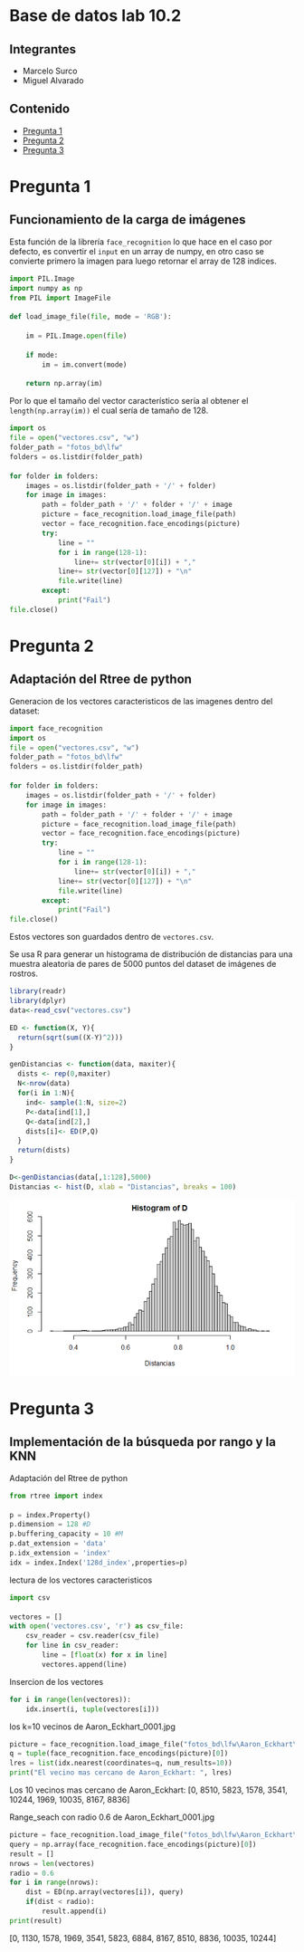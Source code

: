 # Base de datos lab 10.2
## Integrantes
* Marcelo Surco
* Miguel Alvarado

## Contenido
* [Pregunta 1](#pregunta-1)
* [Pregunta 2](#pregunta-2)
* [Pregunta 3](#pregunta-3)

# Pregunta 1
## Funcionamiento de la carga de imágenes
Esta función de la librería `face_recognition` lo que hace en el caso por defecto, es convertir el `input` en un array de numpy, en otro caso se convierte primero la imagen para luego retornar el array de 128 indices.

```python
import PIL.Image
import numpy as np
from PIL import ImageFile

def load_image_file(file, mode = 'RGB'):

    im = PIL.Image.open(file)

    if mode:
        im = im.convert(mode)

    return np.array(im)
```
Por lo que el tamaño del vector característico sería al obtener el `length(np.array(im))` el cual sería de tamaño de 128.

```python
import os
file = open("vectores.csv", "w")
folder_path = "fotos_bd\lfw"
folders = os.listdir(folder_path)

for folder in folders:
    images = os.listdir(folder_path + '/' + folder)
    for image in images:
        path = folder_path + '/' + folder + '/' + image
        picture = face_recognition.load_image_file(path)
        vector = face_recognition.face_encodings(picture)
        try:
            line = ""
            for i in range(128-1):
                line+= str(vector[0][i]) + ","
            line+= str(vector[0][127]) + "\n"
            file.write(line)
        except:
            print("Fail")
file.close()
```
# Pregunta 2
## Adaptación del Rtree de python
Generacion de los vectores caracteristicos de las imagenes dentro del dataset:

```python
import face_recognition
import os
file = open("vectores.csv", "w")
folder_path = "fotos_bd\lfw"
folders = os.listdir(folder_path)

for folder in folders:
    images = os.listdir(folder_path + '/' + folder)
    for image in images:
        path = folder_path + '/' + folder + '/' + image
        picture = face_recognition.load_image_file(path)
        vector = face_recognition.face_encodings(picture)
        try:
            line = ""
            for i in range(128-1):
                line+= str(vector[0][i]) + ","
            line+= str(vector[0][127]) + "\n"
            file.write(line)
        except:
            print("Fail")
file.close()
```
Estos vectores son guardados dentro de `vectores.csv`.

Se usa R para generar un histograma de  distribución  de  distancias  para  una 
muestra  aleatoria  de  pares  de  5000 puntos del dataset  de 
imágenes de rostros.

```R
library(readr)
library(dplyr)
data<-read_csv("vectores.csv")
```
```R
ED <- function(X, Y){
  return(sqrt(sum((X-Y)^2)))
}
```
```R
genDistancias <- function(data, maxiter){
  dists <- rep(0,maxiter)
  N<-nrow(data)
  for(i in 1:N){
    ind<- sample(1:N, size=2)
    P<-data[ind[1],]
    Q<-data[ind[2],]
    dists[i]<- ED(P,Q)
  }
  return(dists)
}

```

```R
D<-genDistancias(data[,1:128],5000)
Distancias <- hist(D, xlab = "Distancias", breaks = 100)
```
![alt text](https://github.com/marcelo130102/Bd-2-Lab-10.2/blob/master/histogramaPara5000ParesPuntos.png)


# Pregunta 3
## Implementación de la búsqueda por rango y la KNN
Adaptación del Rtree de python

```python
from rtree import index

p = index.Property()
p.dimension = 128 #D
p.buffering_capacity = 10 #M
p.dat_extension = 'data'
p.idx_extension = 'index'
idx = index.Index('128d_index',properties=p)
```
lectura de los vectores caracteristicos

```python
import csv

vectores = []
with open('vectores.csv', 'r') as csv_file:
    csv_reader = csv.reader(csv_file)
    for line in csv_reader:
        line = [float(x) for x in line]
        vectores.append(line)
```

Insercion de los vectores
```python
for i in range(len(vectores)):
    idx.insert(i, tuple(vectores[i]))
```

los k=10 vecinos de Aaron_Eckhart_0001.jpg
```python
picture = face_recognition.load_image_file("fotos_bd\lfw\Aaron_Eckhart\Aaron_Eckhart_0001.jpg")
q = tuple(face_recognition.face_encodings(picture)[0])
lres = list(idx.nearest(coordinates=q, num_results=10))
print("El vecino mas cercano de Aaron_Eckhart: ", lres)
```
Los 10 vecinos mas cercano de Aaron_Eckhart:  [0, 8510, 5823, 1578, 3541, 10244, 1969, 10035, 8167, 8836]

Range_seach con radio 0.6 de Aaron_Eckhart_0001.jpg
```python
picture = face_recognition.load_image_file("fotos_bd\lfw\Aaron_Eckhart\Aaron_Eckhart_0001.jpg")
query = np.array(face_recognition.face_encodings(picture)[0])
result = []
nrows = len(vectores)
radio = 0.6
for i in range(nrows):
    dist = ED(np.array(vectores[i]), query)
    if(dist < radio):
        result.append(i)
print(result)
```
[0, 1130, 1578, 1969, 3541, 5823, 6884, 8167, 8510, 8836, 10035, 10244]

